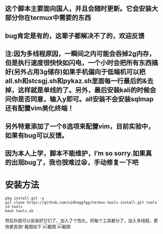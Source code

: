 这个脚本主要面向国人，并且会随时更新。它会安装大部分你在termux中需要的东西
------
bug肯定是有的，这辈子都解决不了的，欢迎反馈
------
注:因为多线程原因，一瞬间之内可能会吞掉2g内存，但是执行速度很快快如闪电，一个小时会把所有东西搞好(另外占用3g储存)如果手机偏向于低端机可以把all.sh和stcsgj.sh和pykaz.sh里面每一行最后的&去掉，这样就是单线的了。另外，最后安装kali的时候会问你是否同意，输入y即可。all安装不会安装sqlmap还有配置vim美化终端！
------
另外特意添加了一个8选项来配置vim，目前实验中，如果有bug可以反馈。
-----
因为本人上学，脚本不能维护，I’m so sorry.如果真的出现bug了，我也很难过😫，手动修复一下吧
-------
# 安装方法
```
pkg install git -y
git clone https://github.com/nidhoggfgg/termux-tools-install.git tools
cd tools
bash tools.sh
```
然后你就可以安装好它们了，加入了个性化，将每个工具都分了，加入多线程，更快更高效!
截图如下
![截图](http://upload-images.jianshu.io/upload_images/13567684-02676b965bc5028f.png?imageMogr2/auto-orient/strip%7CimageView2/2/w/720/q/50)
![截图](http://upload-images.jianshu.io/upload_images/13567684-895acf070d59a7c3.png?imageMogr2/auto-orient/strip%7CimageView2/2/w/720/q/50)
